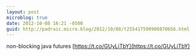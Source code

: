 ```yaml
---
layout: post
microblog: true
date: 2012-10-08 16:21 -0500
guid: http://padraic.micro.blog/2012/10/08/t255417590908870656.html
---
```

non-blocking java futures [https://t.co/GUyLiTbY](https://t.co/GUyLiTbY)
